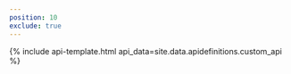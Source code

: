 ```yaml
---
position: 10
exclude: true
---
```


{% include api-template.html api_data=site.data.apidefinitions.custom_api %}
